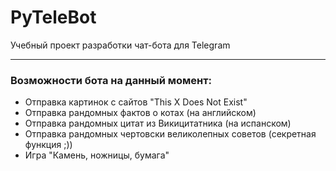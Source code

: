 # PyTeleBot
Учебный проект разработки чат-бота для Telegram

---

### Возможности бота на данный момент:
+ Отправка картинок с сайтов "This X Does Not Exist"
+ Отправка рандомных фактов о котах (на английском)
+ Отправка рандомных цитат из Викицитатника (на испанском)
+ Отправка рандомных чертовски великолепных советов (секретная функция ;))
+ Игра "Камень, ножницы, бумага"
